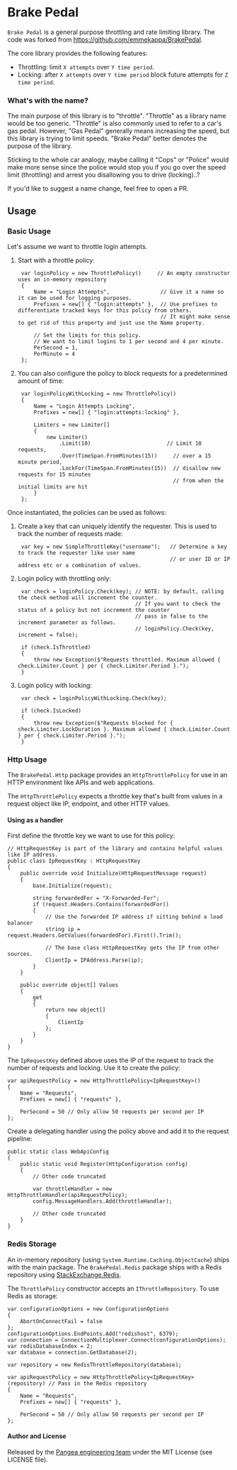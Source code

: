 # Brake Pedal 

`Brake Pedal` is a general purpose throttling and rate limiting library. The code was forked from https://github.com/emmekappa/BrakePedal. 

The core library provides the following features:

- Throttling: limit `X attempts` over `Y time period`.
- Locking: after `X attempts` over `Y time period` block future attempts for `Z time period`.

### What's with the name?

The main purpose of this library is to "throttle". "Throttle" as a library name would be too generic. "Throttle" is also commonly used to refer to a car's gas pedal. However, "Gas Pedal" generally means increasing the speed, but this library is trying to limit speeds. "Brake Pedal" better denotes the purpose of the library. 

Sticking to the whole car analogy, maybe calling it "Cops" or "Police" would make more sense since the police would stop you if you go over the speed limit (throttling) and arrest you disallowing you to drive (locking)..?

If you'd like to suggest a name change, feel free to open a PR.

## Usage

### Basic Usage

Let's assume we want to throttle login attempts. 

1. Start with a throttle policy:

        var loginPolicy = new ThrottlePolicy()     // An empty constructor uses an in-memory repository
        {
            Name = "Login Attempts",                // Give it a name so it can be used for logging purposes.
            Prefixes = new[] { "login:attempts" },  // Use prefixes to differentiate tracked keys for this policy from others.
                                                    // It might make sense to get rid of this property and just use the Name property. 
                                                
            // Set the limits for this policy. 
            // We want to limit logins to 1 per second and 4 per minute.
            PerSecond = 1,
            PerMinute = 4
        };

2. You can also configure the policy to block requests for a predetermined amount of time:

        var loginPolicyWithLocking = new ThrottlePolicy() 
        {
            Name = "Login Attempts Locking",
            Prefixes = new[] { "login:attempts:locking" }, 
                                                
            Limiters = new Limiter[]
            {
                new Limiter()
                    .Limit(10)                        // Limit 10 requests,
                    .Over(TimeSpan.FromMinutes(15))     // over a 15 minute period,
                    .LockFor(TimeSpan.FromMinutes(15))  // disallow new requests for 15 minutes
                                                        // from when the initial limits are hit
            }
        };
                
Once instantiated, the policies can be used as follows:

1. Create a key that can uniquely identify the requester. This is used to track the number of requests made:

        var key = new SimpleThrottleKey("username");   // Determine a key to track the requester like user name
                                                       // or user ID or IP address etc or a combination of values.

2. Login policy with throttling only:

        var check = loginPolicy.Check(key); // NOTE: by default, calling the check method will increment the counter.
                                            // If you want to check the status of a policy but not increment the counter
                                            // pass in false to the increment parameter as follows.
                                            // loginPolicy.Check(key, increment = false); 
        
        if (check.IsThrottled)
        {
            throw new Exception($"Requests throttled. Maximum allowed { check.Limiter.Count } per { check.Limiter.Period }.");
        }

3. Login policy with locking:

        var check = loginPolicyWithLocking.Check(key);  
        
        if (check.IsLocked)
        {
            throw new Exception($"Requests blocked for { check.Limiter.LockDuration }. Maximum allowed { check.Limiter.Count } per { check.Limiter.Period }.");
        }
    
### Http Usage

The `BrakePedal.Http` package provides an `HttpThrottlePolicy` for use in an HTTP environment like APIs and web applications.

The `HttpThrottlePolicy` expects a throttle key that's built from values in a request object like IP, endpoint, and other HTTP values.

#### Using as a handler

First define the throttle key we want to use for this policy:
    
    // HttpRequestKey is part of the library and contains helpful values like IP address.
    public class IpRequestKey : HttpRequestKey 
    {
        public override void Initialize(HttpRequestMessage request)
        {
            base.Initialize(request);
    
            string forwardedFor = "X-Forwarded-For"; 
            if (request.Headers.Contains(forwardedFor))
            {
                // Use the forwarded IP address if sitting behind a load balancer
                string ip = request.Headers.GetValues(forwardedFor).First().Trim();
                
                // The base class HttpRequestKey gets the IP from other sources.
                ClientIp = IPAddress.Parse(ip);
            }
        }
    
        public override object[] Values
        {
            get
            {
                return new object[] 
                {
                    ClientIp
                };
            }
        } 
    }
    
The `IpRequestKey` defined above uses the IP of the request to track the number of requests and locking. Use it to create the policy:
    
    var apiRequestPolicy = new HttpThrottlePolicy<IpRequestKey>()
    {
        Name = "Requests",
        Prefixes = new[] { "requests" },
    
        PerSecond = 50 // Only allow 50 requests per second per IP
    };

Create a delegating handler using the policy above and add it to the request pipeline:
 
    public static class WebApiConfig
    {
        public static void Register(HttpConfiguration config)
        {
            // Other code truncated
            
            var throttleHandler = new HttpThrottleHandler(apiRequestPolicy);
            config.MessageHandlers.Add(throttleHandler);
            
            // Other code truncated
        }
    }

### Redis Storage

An in-memory repository (using `System.Runtime.Caching.ObjectCache`) ships with the main package. The `BrakePedal.Redis` package ships with a Redis repository using [StackExchange.Redis](https://github.com/StackExchange/StackExchange.Redis).

The `ThrottlePolicy` constructor accepts an `IThrottleRepository`. To use Redis as storage:
    
    var configurationOptions = new ConfigurationOptions
    {
        AbortOnConnectFail = false
    };
    configurationOptions.EndPoints.Add("redishost", 6379);
    var connection = ConnectionMultiplexer.Connect(configurationOptions);
    var redisDatabaseIndex = 2;
    var database = connection.GetDatabase(2);
    
    var repository = new RedisThrottleRepository(database);
    
    var apiRequestPolicy = new HttpThrottlePolicy<IpRequestKey>(repository) // Pass in the Redis repository
    {
        Name = "Requests",
        Prefixes = new[] { "requests" },
    
        PerSecond = 50 // Only allow 50 requests per second per IP
    };

#### Author and License

Released by the [Pangea engineering team](http://engineering.gopangea.com) under the MIT License (see LICENSE file).
